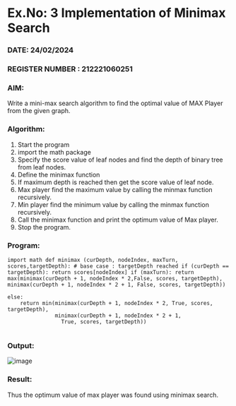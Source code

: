 # Ex.No: 3  Implementation of Minimax Search
### DATE: 24/02/2024                                                                        
### REGISTER NUMBER : 212221060251
### AIM: 
Write a mini-max search algorithm to find the optimal value of MAX Player from the given graph.
### Algorithm:
1. Start the program
2. import the math package
3. Specify the score value of leaf nodes and find the depth of binary tree from leaf nodes.
4. Define the minimax function
5. If maximum depth is reached then get the score value of leaf node.
6. Max player find the maximum value by calling the minmax function recursively.
7. Min player find the minimum value by calling the minmax function recursively.
8. Call the minimax function  and print the optimum value of Max player.
9. Stop the program. 

### Program:

```
import math def minimax (curDepth, nodeIndex, maxTurn, scores,targetDepth): # base case : targetDepth reached if (curDepth == targetDepth): return scores[nodeIndex] if (maxTurn): return max(minimax(curDepth + 1, nodeIndex * 2,False, scores, targetDepth), minimax(curDepth + 1, nodeIndex * 2 + 1, False, scores, targetDepth))

else:
    return min(minimax(curDepth + 1, nodeIndex * 2, True, scores, targetDepth),
               minimax(curDepth + 1, nodeIndex * 2 + 1,
                 True, scores, targetDepth))


```





### Output:
![image](https://github.com/ShaikSandeep9/AI_Lab_2023-24/assets/103145608/240ab4a3-3ef7-4278-a715-d0d3c821e77b)



### Result:
Thus the optimum value of max player was found using minimax search.
